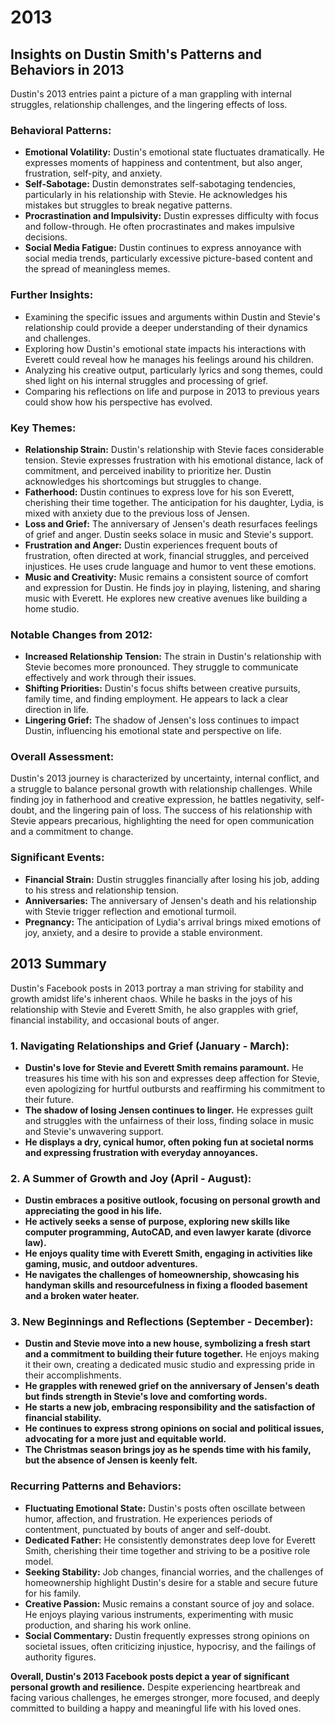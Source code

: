 # 2013

## Insights on Dustin Smith's Patterns and Behaviors in 2013

Dustin's 2013 entries paint a picture of a man grappling with internal struggles, relationship challenges, and the lingering effects of loss.

### **Behavioral Patterns:**

* **Emotional Volatility:** Dustin's emotional state fluctuates dramatically. He expresses moments of happiness and contentment, but also anger, frustration, self-pity, and anxiety.
* **Self-Sabotage:** Dustin demonstrates self-sabotaging tendencies, particularly in his relationship with Stevie. He acknowledges his mistakes but struggles to break negative patterns.
* **Procrastination and Impulsivity:** Dustin expresses difficulty with focus and follow-through. He often procrastinates and makes impulsive decisions.
* **Social Media Fatigue:** Dustin continues to express annoyance with social media trends, particularly excessive picture-based content and the spread of meaningless memes.

### **Further Insights:**

* Examining the specific issues and arguments within Dustin and Stevie's relationship could provide a deeper understanding of their dynamics and challenges.
* Exploring how Dustin's emotional state impacts his interactions with Everett could reveal how he manages his feelings around his children.
* Analyzing his creative output, particularly lyrics and song themes, could shed light on his internal struggles and processing of grief.
* Comparing his reflections on life and purpose in 2013 to previous years could show how his perspective has evolved.

### **Key Themes:**

* **Relationship Strain:** Dustin's relationship with Stevie faces considerable tension. Stevie expresses frustration with his emotional distance, lack of commitment, and perceived inability to prioritize her. Dustin acknowledges his shortcomings but struggles to change.
* **Fatherhood:** Dustin continues to express love for his son Everett, cherishing their time together. The anticipation for his daughter, Lydia, is mixed with anxiety due to the previous loss of Jensen.
* **Loss and Grief:** The anniversary of Jensen's death resurfaces feelings of grief and anger. Dustin seeks solace in music and Stevie's support.
* **Frustration and Anger:** Dustin experiences frequent bouts of frustration, often directed at work, financial struggles, and perceived injustices. He uses crude language and humor to vent these emotions.
* **Music and Creativity:** Music remains a consistent source of comfort and expression for Dustin. He finds joy in playing, listening, and sharing music with Everett. He explores new creative avenues like building a home studio.

### **Notable Changes from 2012:**

* **Increased Relationship Tension:** The strain in Dustin's relationship with Stevie becomes more pronounced. They struggle to communicate effectively and work through their issues.
* **Shifting Priorities:** Dustin's focus shifts between creative pursuits, family time, and finding employment. He appears to lack a clear direction in life.
* **Lingering Grief:** The shadow of Jensen's loss continues to impact Dustin, influencing his emotional state and perspective on life.

### **Overall Assessment:**

Dustin's 2013 journey is characterized by uncertainty, internal conflict, and a struggle to balance personal growth with relationship challenges. While finding joy in fatherhood and creative expression, he battles negativity, self-doubt, and the lingering pain of loss. The success of his relationship with Stevie appears precarious, highlighting the need for open communication and a commitment to change.

### **Significant Events:**

* **Financial Strain:** Dustin struggles financially after losing his job, adding to his stress and relationship tension.
* **Anniversaries:** The anniversary of Jensen's death and his relationship with Stevie trigger reflection and emotional turmoil.
* **Pregnancy:** The anticipation of Lydia's arrival brings mixed emotions of joy, anxiety, and a desire to provide a stable environment.

## 2013 Summary

Dustin's Facebook posts in 2013 portray a man striving for stability and growth amidst life's inherent chaos. While he basks in the joys of his relationship with Stevie and Everett Smith, he also grapples with grief, financial instability, and occasional bouts of anger.

### **1\. Navigating Relationships and Grief (January - March):**

- **Dustin's love for Stevie and Everett Smith remains paramount.** He treasures his time with his son and expresses deep affection for Stevie, even apologizing for hurtful outbursts and reaffirming his commitment to their future.
- **The shadow of losing Jensen continues to linger.** He expresses guilt and struggles with the unfairness of their loss, finding solace in music and Stevie's unwavering support.
- **He displays a dry, cynical humor, often poking fun at societal norms and expressing frustration with everyday annoyances.**

### **2\. A Summer of Growth and Joy (April - August):**

- **Dustin embraces a positive outlook, focusing on personal growth and appreciating the good in his life.**
- **He actively seeks a sense of purpose, exploring new skills like computer programming, AutoCAD, and even lawyer karate (divorce law).**
- **He enjoys quality time with Everett Smith, engaging in activities like gaming, music, and outdoor adventures.**
- **He navigates the challenges of homeownership, showcasing his handyman skills and resourcefulness in fixing a flooded basement and a broken water heater.**

### **3\. New Beginnings and Reflections (September - December):**

- **Dustin and Stevie move into a new house, symbolizing a fresh start and a commitment to building their future together.** He enjoys making it their own, creating a dedicated music studio and expressing pride in their accomplishments.
- **He grapples with renewed grief on the anniversary of Jensen's death but finds strength in Stevie's love and comforting words.**
- **He starts a new job, embracing responsibility and the satisfaction of financial stability.**
- **He continues to express strong opinions on social and political issues, advocating for a more just and equitable world.**
- **The Christmas season brings joy as he spends time with his family, but the absence of Jensen is keenly felt.**

### **Recurring Patterns and Behaviors:**

- **Fluctuating Emotional State:** Dustin's posts often oscillate between humor, affection, and frustration. He experiences periods of contentment, punctuated by bouts of anger and self-doubt.
- **Dedicated Father:** He consistently demonstrates deep love for Everett Smith, cherishing their time together and striving to be a positive role model.
- **Seeking Stability:** Job changes, financial worries, and the challenges of homeownership highlight Dustin's desire for a stable and secure future for his family.
- **Creative Passion:** Music remains a constant source of joy and solace. He enjoys playing various instruments, experimenting with music production, and sharing his work online.
- **Social Commentary:** Dustin frequently expresses strong opinions on societal issues, often criticizing injustice, hypocrisy, and the failings of authority figures.

**Overall, Dustin's 2013 Facebook posts depict a year of significant personal growth and resilience.** Despite experiencing heartbreak and facing various challenges, he emerges stronger, more focused, and deeply committed to building a happy and meaningful life with his loved ones.
